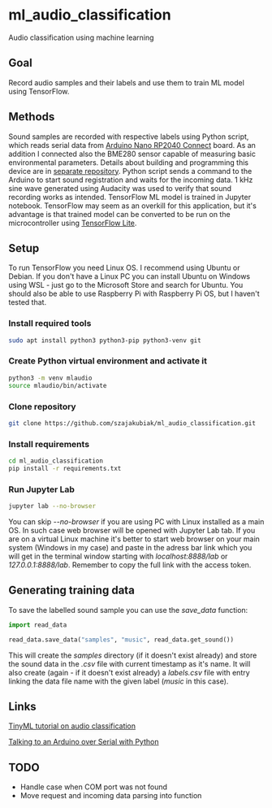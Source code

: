 # ml_audio_classification
 Audio classification using machine learning

## Goal
Record audio samples and their labels and use them to train ML model using TensorFlow.

## Methods
Sound samples are recorded with respective labels using Python script, which reads serial data from [Arduino Nano RP2040 Connect](https://docs.arduino.cc/hardware/nano-rp2040-connect) board. As an addition I connected also the BME280 sensor capable of measuring basic environmental parameters. Details about building and programming this device are in [separate repository](https://github.com/szajakubiak/rp2040_enviro_logger). Python script sends a command to the Arduino to start sound registration and waits for the incoming data. 1 kHz sine wave generated using Audacity was used to verify that sound recording works as intended. TensorFlow ML model is trained in Jupyter notebook. TensorFlow may seem as an overkill for this application, but it's advantage is that trained model can be converted to be run on the microcontroller using [TensorFlow Lite](https://www.tensorflow.org/lite).

## Setup
To run TensorFlow you need Linux OS. I recommend using Ubuntu or Debian. If you don't have a Linux PC you can install Ubuntu on Windows using WSL - just go to the Microsoft Store and search for Ubuntu. You should also be able to use Raspberry Pi with Raspberry Pi OS, but I haven't tested that.

### Install required tools
``` bash
sudo apt install python3 python3-pip python3-venv git
```

### Create Python virtual environment and activate it
``` bash
python3 -m venv mlaudio
source mlaudio/bin/activate
```

### Clone repository
``` bash
git clone https://github.com/szajakubiak/ml_audio_classification.git
```

### Install requirements
``` bash
cd ml_audio_classification
pip install -r requirements.txt
```

### Run Jupyter Lab
``` bash
jupyter lab --no-browser
```
You can skip *--no-browser* if you are using PC with Linux installed as a main OS. In such case web browser will be opened with Jupyter Lab tab. If you are on a virtual Linux machine it's better to start web browser on your main system (Windows in my case) and paste in the adress bar link which you will get in the terminal window starting with *localhost:8888/lab* or *127.0.0.1:8888/lab*. Remember to copy the full link with the access token.

## Generating training data
To save the labelled sound sample you can use the *save_data* function:
``` python
import read_data

read_data.save_data("samples", "music", read_data.get_sound())
```
This will create the *samples* directory (if it doesn't exist already) and store the sound data in the *.csv* file with current timestamp as it's name. It will also create (again - if it doesn't exist already) a *labels.csv* file with entry linking the data file name with the given label (*music* in this case).

## Links
[TinyML tutorial on audio classification](https://blog.tensorflow.org/2021/09/TinyML-Audio-for-everyone.html)

[Talking to an Arduino over Serial with Python](https://seanboe.github.io/blog/python-serial-with-arduino)

## TODO
* Handle case when COM port was not found
* Move request and incoming data parsing into function
